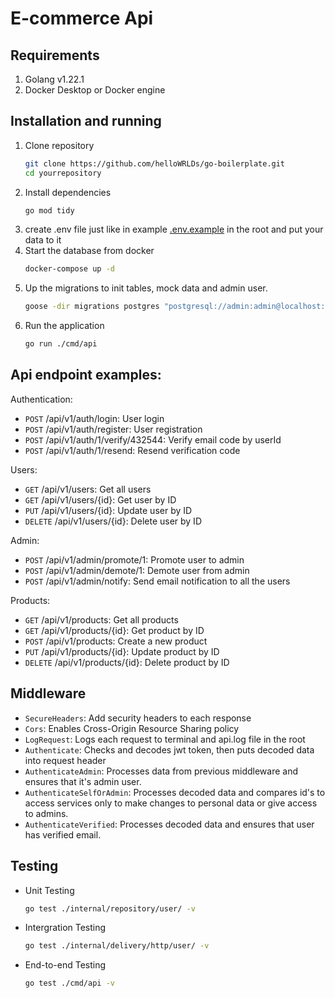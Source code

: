 # E-commerce Api

## Requirements
1. Golang v1.22.1
2. Docker Desktop or Docker engine

## Installation and running
1. Clone repository
    ```bash
    git clone https://github.com/helloWRLDs/go-boilerplate.git
    cd yourrepository
    ```
2. Install dependencies
    ```bash
    go mod tidy
    ```
3. create .env file just like in example [.env.example](./.env.example) in the root and put your data to it
3. Start the database from docker
    ```bash
    docker-compose up -d
    ```
4. Up the migrations to init tables, mock data and admin user.
    ```bash
    goose -dir migrations postgres "postgresql://admin:admin@localhost:5432/mydb?sslmode=disable" up
    ```
5. Run the application
    ```bash
    go run ./cmd/api
    ```

## Api endpoint examples:
Authentication:
- `POST` /api/v1/auth/login: User login
- `POST` /api/v1/auth/register: User registration
- `POST` /api/v1/auth/1/verify/432544: Verify email code by userId
- `POST` /api/v1/auth/1/resend: Resend verification code

Users:
- `GET` /api/v1/users: Get all users
- `GET` /api/v1/users/{id}: Get user by ID
- `PUT` /api/v1/users/{id}: Update user by ID
- `DELETE` /api/v1/users/{id}: Delete user by ID

Admin:
- `POST` /api/v1/admin/promote/1: Promote user to admin
- `POST` /api/v1/admin/demote/1: Demote user from admin
- `POST` /api/v1/admin/notify: Send email notification to all the users

Products:
- `GET` /api/v1/products: Get all products
- `GET` /api/v1/products/{id}: Get product by ID
- `POST` /api/v1/products: Create a new product
- `PUT` /api/v1/products/{id}: Update product by ID
- `DELETE` /api/v1/products/{id}: Delete product by ID

## Middleware
- `SecureHeaders`: Add security headers to each response
- `Cors`: Enables Cross-Origin Resource Sharing policy
- `LogRequest`: Logs each request to terminal and api.log file in the root
- `Authenticate`: Checks and decodes jwt token, then puts decoded data into request header
- `AuthenticateAdmin`: Processes data from previous middleware and ensures that it's admin user.
- `AuthenticateSelfOrAdmin`: Processes decoded data and compares id's to access services only to make changes to personal data or give access to admins. 
- `AuthenticateVerified`: Processes decoded data and ensures that user has verified email.

## Testing
- Unit Testing
    ```bash
    go test ./internal/repository/user/ -v
    ```

- Intergration Testing
    ```bash
    go test ./internal/delivery/http/user/ -v
    ```

- End-to-end Testing
    ```bash
    go test ./cmd/api -v
    ```